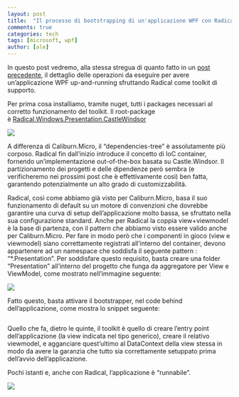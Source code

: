 ```yaml
---
layout: post
title:  "Il processo di bootstrapping di un'applicazione WPF con Radical"
comments: true
categories: tech
tags: [microsoft, wpf]
author: [ale]
---
```



In questo post vedremo, alla stessa stregua di quanto fatto in un [post precedente](http://blog.codiceplastico.com/melkio/index.php/2012/11/16/il-processo-di-bootstrapping-di-unapplicazione-wpf-con-caliburn-micro), il dettaglio delle operazioni da eseguire per avere un&#8217;applicazione WPF up-and-running sfruttando Radical come toolkit di supporto.

Per prima cosa installiamo, tramite nuget, tutti i packages necessari al corretto funzionamento del toolkit. Il root-package è [Radical.Windows.Presentation.CastleWindsor](https://www.nuget.org/packages/Radical.Windows.Presentation.CastleWindsor)

![](http://melkio.codiceplastico.com/images/uploads/2012/11/Nuget1.png)

A differenza di Caliburn.Micro, il &#8220;dependencies-tree&#8221; è assolutamente più corposo. Radical fin dall&#8217;inizio introduce il concetto di IoC container, fornendo un&#8217;implementazione out-of-the-box basata su Castle.Windsor. Il partizionamento dei progetti e delle dipendenze però sembra (e verificheremo nei prossimi post che è effettivamente così) ben fatta, garantendo potenzialmente un alto grado di customizzabilità.

Radical, così come abbiamo già visto per Caliburn.Micro, basa il suo funzionamento di default su un motore di convenzioni che dovrebbe garantire una curva di setup dell&#8217;applicazione molto bassa, se sfruttato nella sua configurazione standard. Anche per Radical la coppia view+viewmodel è la base di partenza, con il pattern che abbiamo visto essere valido anche per Caliburn.Micro. Per fare in modo però che i componenti in gioco (view e viewmodel) siano correttamente registrati all&#8217;interno del container, devono appartenere ad un namespace che soddisfa il seguente pattern : &#8220;*.Presentation&#8221;.
Per soddisfare questo requisito, basta creare una folder &#8220;Presentation&#8221; all&#8217;interno del progetto che funga da aggregatore per View e ViewModel, come mostrato nell&#8217;immagine seguente:

![](http://melkio.codiceplastico.com/images/uploads/2012/11/Solution1.png)

Fatto questo, basta attivare il bootstrapper, nel code behind dell&#8217;applicazione, come mostra lo snippet seguente:

```

```

Quello che fa, dietro le quinte, il toolkit è quello di creare l&#8217;entry point dell&#8217;applicazione (la view indicata nel tipo generico), creare il relativo viewmodel, e agganciare quest&#8217;ultimo al DataContext della view stessa in modo da avere la garanzia che tutto sia correttamente setuppato prima dell&#8217;avvio dell&#8217;applicazione.

Pochi istanti e, anche con Radical, l&#8217;applicazione è &#8220;runnabile&#8221;.

![](http://melkio.codiceplastico.com/images/uploads/2012/11/ShellView1.png)

